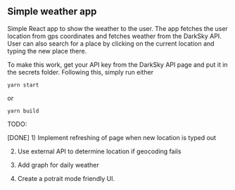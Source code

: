 ## Simple weather app

Simple React app to show the weather to the user. The app fetches the user location from gps coordinates and fetches weather from the DarkSky API. User can also search for a place by clicking on the current location and typing the new place there.

To make this work, get your API key from the DarkSky API page and put it in the secrets folder. Following this, simply run either 
```
yarn start
```
or 
```
yarn build
```

TODO:

[DONE] 1) Implement refreshing of page when new location is typed out

2) Use external API to determine location if geocoding fails

3) Add graph for daily weather

4) Create a potrait mode friendly UI.
